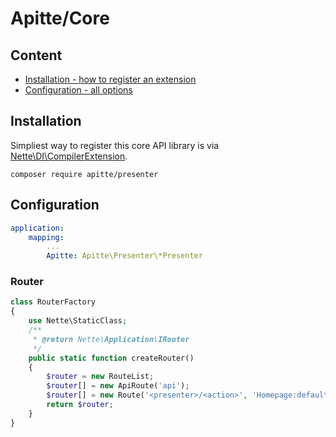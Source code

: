 # Apitte/Core

## Content

- [Installation - how to register an extension](#installation)
- [Configuration - all options](#configuration)

## Installation

Simpliest way to register this core API library is via [Nette\DI\CompilerExtension](https://api.nette.org/2.4/Nette.DI.CompilerExtension.html).

```
composer require apitte/presenter
```

## Configuration

```yaml
application:
	mapping:
		...
		Apitte: Apitte\Presenter\*Presenter
```

### Router

```php
class RouterFactory
{
	use Nette\StaticClass;
	/**
	 * @return Nette\Application\IRouter
	 */
	public static function createRouter()
	{
		$router = new RouteList;
		$router[] = new ApiRoute('api');
		$router[] = new Route('<presenter>/<action>', 'Homepage:default');
		return $router;
	}
}

```
